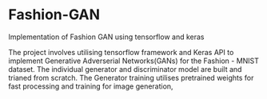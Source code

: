 # Fashion-GAN
Implementation of Fashion GAN using tensorflow and keras

The project involves utilising tensorflow framework and Keras API to implement Generative Adverserial Networks(GANs) for the Fashion - MNIST dataset.
The individual generator and discriminator model are built and trianed from scratch. The Generator training utilises pretrained weights for fast processing and training for image generation,

